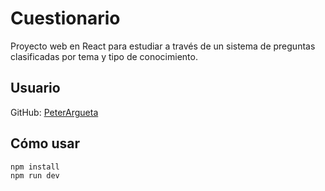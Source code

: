 # Cuestionario

Proyecto web en React para estudiar a través de un sistema de preguntas clasificadas por tema y tipo de conocimiento.

## Usuario

GitHub: [PeterArgueta](https://github.com/PeterArgueta)

## Cómo usar

```bash
npm install
npm run dev
```

